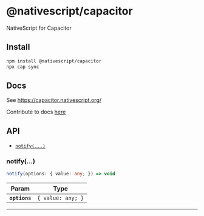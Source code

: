 # @nativescript/capacitor

NativeScript for Capacitor

## Install

```bash
npm install @nativescript/capacitor
npx cap sync
```

## Docs

See https://capacitor.nativescript.org/

Contribute to docs [here](https://github.com/NativeScript/capacitor-docs)

## API

<docgen-index>

* [`notify(...)`](#notify)

</docgen-index>

<docgen-api>
<!--Update the source file JSDoc comments and rerun docgen to update the docs below-->

### notify(...)

```typescript
notify(options: { value: any; }) => void
```

| Param         | Type                         |
| ------------- | ---------------------------- |
| **`options`** | <code>{ value: any; }</code> |

--------------------

</docgen-api>
